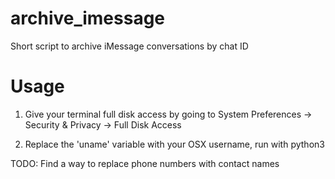 # archive_imessage
Short script to archive iMessage conversations by chat ID

# Usage

1. Give your terminal full disk access by going to System Preferences -> Security & Privacy -> Full Disk Access

2. Replace the 'uname' variable with your OSX username, run with python3

TODO: Find a way to replace phone numbers with contact names

